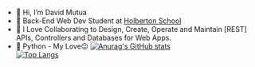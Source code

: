 - 👋 Hi, I’m David Mutua
- 🌱 Back-End Web Dev Student at [Holberton School](https://www.holbertonschool.com/)<br>
- 🌱 I Love Collaborating to Design, Create, Operate and Maintain [REST] APIs, Controllers and Databases for Web Apps.
- 👑 Python - My Love😉
[![Anurag's GitHub stats](https://github-readme-stats.vercel.app/api?username=DMMutua&show_icons=true&theme=radical)](https://github.com/anuraghazra/github-readme-stats)<br>
[![Top Langs](https://github-readme-stats.vercel.app/api/top-langs/?username=DMMutua&exclude_repo=DMMutua,alx-low_level_programming&layout=compact)](https://github.com/anuraghazra/github-readme-stats)
<!---
DMMutua/DMMutua is a ✨ special ✨ repository because its `README.md` (this file) appears on your GitHub profile.
You can click the Preview link to take a look at your changes.
--->
